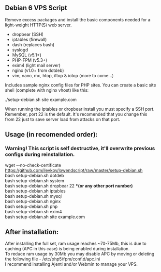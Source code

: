 ## Debian 6 VPS Script

Remove excess packages and install the basic components needed for a light-weight HTTP(S) web server.

 - dropbear (SSH)
 - iptables (firewall)
 - dash (replaces bash)
 - syslogd
 - MySQL (v5.1+)
 - PHP-FPM (v5.3+)
 - exim4 (light mail server)
 - nginx (v1.0+ from dotdeb)
 - vim, nano, mc, htop, iftop & iotop (more to come...)

Includes sample nginx config files for PHP sites. You can create a basic site shell (complete with nginx vhost) like this:

./setup-debian.sh site example.com

When running the iptables or dropbear install you must specify a SSH port. Remember, port 22 is the default. It's recomended that you change this from 22 just to save server load from attacks on that port.

## Usage (in recomended order):  
### Warning! This script is self destructive, it'll overwrite previous configs during reinstallation.  
 wget --no-check-certificate https://github.com/ilevkov/lowendscript/raw/master/setup-debian.sh  
 bash setup-debian.sh dotdeb  
 bash setup-debian.sh system  
 bash setup-debian.sh dropbear 22  <b>*(or any other port number)</b>  
 bash setup-debian.sh iptables  
 bash setup-debian.sh mysql  
 bash setup-debian.sh nginx  
 bash setup-debian.sh php  
 bash setup-debian.sh exim4   
 bash setup-debian.sh site example.com  
  
## After installation:  
After installing the full set, ram usage reaches ~70-75Mb, this is due to caching (APC in this case) is being enabled during installation.  
To reduce ram usage by 30Mb you may disable APC by moving or deleting the following file - /etc/php5/fpm/conf.d/apc.ini  
I recommend installing Ajenti and/or Webmin to manage your VPS.  